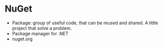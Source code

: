 # NuGet

- Package: group of useful code, that can be reused and shared. A little project that solve a problem.
- Package manager for .NET
- nuget.org

#
